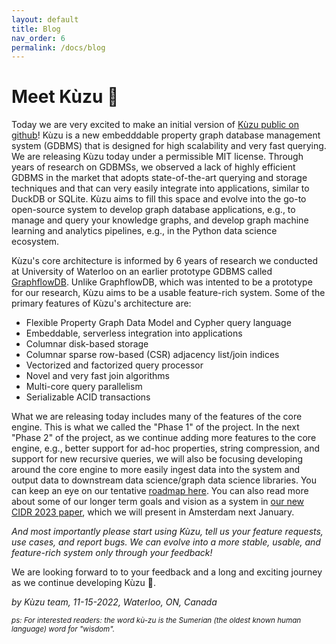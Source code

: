 ```yaml
---
layout: default
title: Blog
nav_order: 6
permalink: /docs/blog
---
```


# Meet Kùzu 🤗

Today we are very excited to make an initial version of [Kùzu public on github](https://github.com/kuzudb/kuzu)! 
Kùzu is a new embedddable property graph database management system (GDBMS) that is 
designed for high scalability and very fast querying. We are releasing 
Kùzu today under a permissible MIT license. Through years of research on GDBMSs, we observed a lack of
highly efficient GDBMS in the market that adopts state-of-the-art 
querying and storage techniques and that can very easily integrate into applications, 
similar to DuckDB or SQLite. Kùzu aims to fill this space and evolve into the 
go-to open-source system to develop
graph database applications, e.g., to manage and query your knowledge graphs, 
and develop graph machine learning and analytics pipelines, 
e.g., in the Python data science ecosystem. 

Kùzu's core architecture is informed by 6 years of research we conducted 
at University of Waterloo on an earlier prototype GDBMS called [GraphflowDB](http://graphflow.io/). 
Unlike GraphflowDB, which was intented to be a prototype for our research, Kùzu aims to be
a usable feature-rich system. Some of the primary features of Kùzu's  architecture are:
   - Flexible Property Graph Data Model and Cypher query language
   - Embeddable, serverless integration into applications
   - Columnar disk-based storage
   - Columnar sparse row-based (CSR) adjacency list/join indices
   - Vectorized and factorized query processor
   - Novel and very fast join algorithms
   - Multi-core query parallelism
   - Serializable ACID transactions

What we are releasing today includes many of the features of the core engine. This is what we
called the "Phase 1" of the project. In the next "Phase 2" of the project, as we continue adding 
more features to the core engine, e.g., better support for ad-hoc properties, string compression,
and support for new recursive queries, we will also be focusing developing around the core engine
to more easily ingest data into the system and output data to downstream data science/graph data science
libraries. You can keep an eye on our tentative [roadmap here](https://github.com/kuzudb/kuzu/issues/981). 
You can also read more about some of our longer term goals and vision as a system
in [our new CIDR 2023 paper](https://cs.uwaterloo.ca/~ssalihog/papers/kuzu-tr.pdf), 
which we will present in Amsterdam next January. 

*And most importantly please start using Kùzu, tell us your feature requests, use cases, and report bugs. We can evolve into a
more stable, usable, and feature-rich system only through your feedback!* 

We are looking forward to to your feedback and a long and exciting journey as we continue developing Kùzu 🤗. 

*by Kùzu team, 11-15-2022, Waterloo, ON, Canada*

<sub>*ps: For interested readers: the word kù-zu is the Sumerian (the oldest known human language) word for "wisdom".*</sub>
